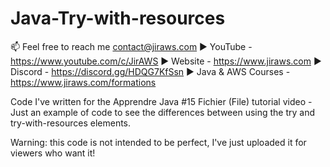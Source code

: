 # Java-Try-with-resources
📫 Feel free to reach me contact@jiraws.com
▶️ YouTube - https://www.youtube.com/c/JirAWS
▶️ Website - https://www.jiraws.com
▶️ Discord - https://discord.gg/HDQG7KfSsn
▶️ Java & AWS Courses - https://www.jiraws.com/formations

Code I've written for the Apprendre Java #15 Fichier (File) tutorial video - Just an example of code to see the differences between using the try and try-with-resources elements.

Warning: this code is not intended to be perfect, I've just uploaded it for viewers who want it!
